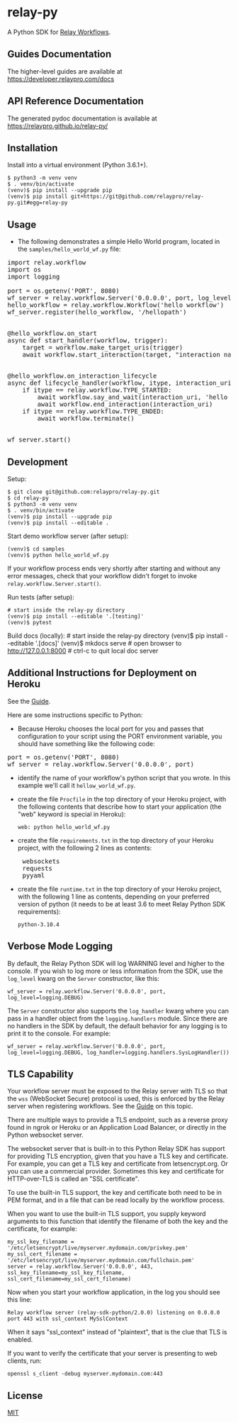 # relay-py

A Python SDK for [Relay Workflows](https://developer.relaypro.com).

## Guides Documentation

The higher-level guides are available at https://developer.relaypro.com/docs

## API Reference Documentation

The generated pydoc documentation is available at https://relaypro.github.io/relay-py/

## Installation

Install into a virtual environment (Python 3.6.1+).

    $ python3 -m venv venv
    $ . venv/bin/activate
    (venv)$ pip install --upgrade pip
    (venv)$ pip install git+https://git@github.com/relaypro/relay-py.git#egg=relay-py

## Usage

- The following demonstrates a simple Hello World program, located in the `samples/hello_world_wf.py` file:
<pre>
import relay.workflow
import os
import logging

port = os.getenv('PORT', 8080)
wf_server = relay.workflow.Server('0.0.0.0', port, log_level=logging.INFO)
hello_workflow = relay.workflow.Workflow('hello workflow')
wf_server.register(hello_workflow, '/hellopath')


@hello_workflow.on_start
async def start_handler(workflow, trigger):
    target = workflow.make_target_uris(trigger)
    await workflow.start_interaction(target, "interaction name")


@hello_workflow.on_interaction_lifecycle
async def lifecycle_handler(workflow, itype, interaction_uri, reason):
    if itype == relay.workflow.TYPE_STARTED:
        await workflow.say_and_wait(interaction_uri, 'hello world')
        await workflow.end_interaction(interaction_uri)
    if itype == relay.workflow.TYPE_ENDED:
        await workflow.terminate()


wf_server.start()
</pre>

## Development

Setup:

    $ git clone git@github.com:relaypro/relay-py.git
    $ cd relay-py
    $ python3 -m venv venv
    $ . venv/bin/activate
    (venv)$ pip install --upgrade pip
    (venv)$ pip install --editable .

Start demo workflow server (after setup):

    (venv)$ cd samples
    (venv)$ python hello_world_wf.py

If your workflow process ends very shortly after starting and without any
error messages, check that your workflow didn't forget to invoke
`relay.workflow.Server.start()`.

Run tests (after setup):

    # start inside the relay-py directory
    (venv)$ pip install --editable '.[testing]'
    (venv)$ pytest

Build docs (locally):
    # start inside the relay-py directory
    (venv)$ pip install --editable '.[docs]'
    (venv)$ mkdocs serve
    # open browser to http://127.0.0.1:8000
    # ctrl-c to quit local doc server

## Additional Instructions for Deployment on Heroku

See the [Guide](https://developer.relaypro.com/docs/heroku).

Here are some instructions specific to Python:

- Because Heroku chooses the local port for you and passes that
configuration to your script using the PORT environment variable,
you should have something like the following code:

<pre>
port = os.getenv('PORT', 8080)
wf_server = relay.workflow.Server('0.0.0.0', port)
</pre>

- identify the name of your workflow's python script that you wrote. In this
example we'll call it `hellow_world_wf.py`.

- create the file `Procfile` in the top directory of your Heroku project,
with the following contents that describe how to start your application
(the "web" keyword is special in Heroku):

    `web: python hello_world_wf.py`

- create the file `requirements.txt` in the top directory of your Heroku
  project, with the following 2 lines as contents:

<pre>
    websockets
    requests
    pyyaml
</pre>

- create the file `runtime.txt` in the top directory of your Heroku project,
  with the following 1 line as contents, depending on your preferred version of python
  (it needs to be at least 3.6 to meet Relay Python SDK requirements):

    `python-3.10.4`

## Verbose Mode Logging

By default, the Relay Python SDK will log WARNING level and higher to the
console. If you wish to log more or less information from the SDK, use the
`log_level` kwarg on the `Server` constructor, like this:

`wf_server = relay.workflow.Server('0.0.0.0', port, log_level=logging.DEBUG)`

The `Server` constructor also supports the `log_handler` kwarg where you
can pass in a handler object from the `logging.handlers` module. Since
there are no handlers in the SDK by default, the default behavior for any
logging is to print it to the console. For example:

`wf_server = relay.workflow.Server('0.0.0.0', port, log_level=logging.DEBUG, log_handler=logging.handlers.SysLogHandler())`

## TLS Capability

Your workflow server must be exposed to the Relay server with TLS so
that the `wss` (WebSocket Secure) protocol is used, this is enforced by
the Relay server when registering workflows. See the
[Guide](https://developer.relaypro.com/docs/requirements) on this topic.

There are multiple ways to provide a TLS endpoint, such as a reverse proxy
found in ngrok or Heroku or an Application Load Balancer, or directly in
the Python websocket server.

The websocket server that is built-in to this Python Relay SDK has support
for providing TLS encryption, given that you have a TLS key and certificate.
For example, you can get a TLS key and certificate from letsencrypt.org. Or
you can use a commercial provider. Sometimes this key and certificate for
HTTP-over-TLS is called an "SSL certificate".

To use the built-in TLS support, the key and certificate both need to
be in PEM format, and in a file that can be read locally by the workflow
process.

When you want to use the built-in TLS support, you supply keyword arguments
to this function that identify the filename of both the key and the
certificate, for example:

    my_ssl_key_filename = '/etc/letsencrypt/live/myserver.mydomain.com/privkey.pem'
    my_ssl_cert_filename = '/etc/letsencrypt/live/myserver.mydomain.com/fullchain.pem'
    server = relay.workflow.Server('0.0.0.0', 443, ssl_key_filename=my_ssl_key_filename, ssl_cert_filename=my_ssl_cert_filename)

Now when you start your workflow application, in the log you should see this line:

`Relay workflow server (relay-sdk-python/2.0.0) listening on 0.0.0.0 port 443 with ssl_context MySslContext`

When it says "ssl_context" instead of "plaintext", that is the clue that TLS is enabled.

If you want to verify the certificate that your server is presenting to web clients, run:

`openssl s_client -debug myserver.mydomain.com:443`

## License
[MIT](https://choosealicense.com/licenses/mit/)

